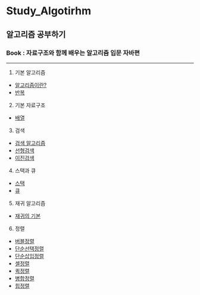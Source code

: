 # Study_Algotirhm
## 알고리즘 공부하기
### Book : 자료구조와 함께 배우는 알고리즘 입문 자바편

--- 

1. 기본 알고리즘
  - [알고리즘이란?](https://github.com/ulimy/Study_Algotirhm/blob/master/src/chap01/c01_1.java)
  - [반복](https://github.com/ulimy/Study_Algotirhm/blob/master/src/chap01/c01_2.java)
 
2. 기본 자료구조
  - [배열](https://github.com/ulimy/Study_Algotirhm/blob/master/src/chap02/c02_1.java)

3. 검색
  - [검색 알고리즘](https://github.com/ulimy/Study_Algotirhm/blob/master/src/chap03/c03_1.java)
  - [선형검색](https://github.com/ulimy/Study_Algotirhm/blob/master/src/chap03/c03_2.java)
  - [이진검색](https://github.com/ulimy/Study_Algotirhm/blob/master/src/chap03/c03_3.java)

4. 스택과 큐
  - [스택](https://github.com/ulimy/Study_Algotirhm/blob/master/src/chap04/c04_1.java)
  - [큐](https://github.com/ulimy/Study_Algotirhm/blob/master/src/chap04/c04_2.java)

5. 재귀 알고리즘
  - [재귀의 기본](https://github.com/ulimy/Study_Algotirhm/blob/master/src/chap05/c05_1.java)

6. 정렬
  - [버블정렬](https://github.com/ulimy/Study_Algotirhm/blob/master/src/chap06/c06_1.java)
  - [단순선택정렬](https://github.com/ulimy/Study_Algotirhm/blob/master/src/chap06/c06_2.java)
  - [단순삽입정렬](https://github.com/ulimy/Study_Algotirhm/blob/master/src/chap06/c06_3.java)
  - [셸정렬](https://github.com/ulimy/Study_Algotirhm/blob/master/src/chap06/c06_4.java)
  - [퀵정렬](https://github.com/ulimy/Study_Algotirhm/blob/master/src/chap06/c06_5.java)
  - [병합정렬](https://github.com/ulimy/Study_Algotirhm/blob/master/src/chap06/c06_6.java)
  - [힙정렬](https://github.com/ulimy/Study_Algotirhm/blob/master/src/chap06/c06_7.java)

